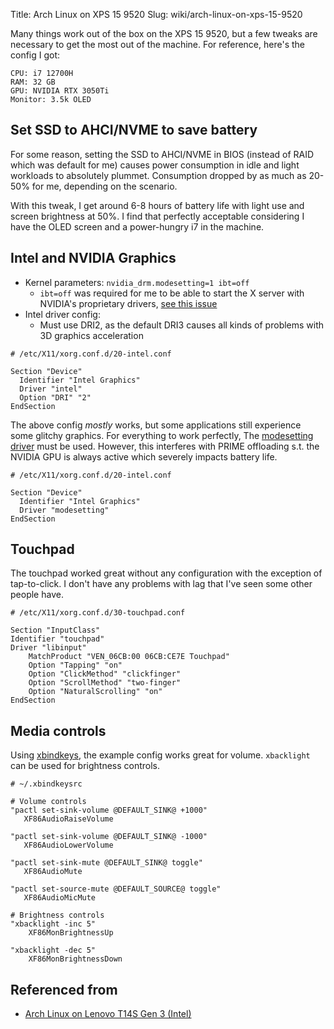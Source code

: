 Title: Arch Linux on XPS 15 9520
Slug: wiki/arch-linux-on-xps-15-9520

Many things work out of the box on the XPS 15 9520, but a few tweaks are
necessary to get the most out of the machine. For reference, here's the config I
got:

```
CPU: i7 12700H
RAM: 32 GB
GPU: NVIDIA RTX 3050Ti
Monitor: 3.5k OLED
```

## Set SSD to AHCI/NVME to save battery
For some reason, setting the SSD to AHCI/NVME in BIOS (instead of RAID which
was default for me) causes power consumption in idle and light workloads to
absolutely plummet. Consumption dropped by as much as 20-50% for me, depending
on the scenario.

With this tweak, I get around 6-8 hours of battery life with light use and
screen brightness at 50%. I find that perfectly acceptable considering I have
the OLED screen and a power-hungry i7 in the machine.

## Intel and NVIDIA Graphics

* Kernel parameters: `nvidia_drm.modesetting=1 ibt=off`
    - `ibt=off` was required for me to be able to start the X server with NVIDIA's proprietary drivers, [see this issue](https://github.com/NVIDIA/open-gpu-kernel-modules/issues/256)
* Intel driver config:
    - Must use DRI2, as the default DRI3 causes all kinds of problems with 3D graphics acceleration
```
# /etc/X11/xorg.conf.d/20-intel.conf

Section "Device"
  Identifier "Intel Graphics"
  Driver "intel"
  Option "DRI" "2"
EndSection
```

The above config _mostly_ works, but some applications still experience some
glitchy graphics. For everything to work perfectly, The
[modesetting driver](https://wiki.archlinux.org/title/Intel_graphics#Issues_with_selecting_Qt_elements_within_Plasma_Desktop_on_Alder_Lake.2FUHD_770)
must be used. However, this interferes with PRIME offloading s.t. the NVIDIA
GPU is always active which severely impacts battery life.

```
# /etc/X11/xorg.conf.d/20-intel.conf

Section "Device"
  Identifier "Intel Graphics"
  Driver "modesetting"
EndSection
```

## Touchpad
The touchpad worked great without any configuration with the exception of
tap-to-click. I don't have any problems with lag that I've seen some other
people have.

```
# /etc/X11/xorg.conf.d/30-touchpad.conf

Section "InputClass"
Identifier "touchpad"
Driver "libinput"
	MatchProduct "VEN_06CB:00 06CB:CE7E Touchpad"
	Option "Tapping" "on"
	Option "ClickMethod" "clickfinger"
	Option "ScrollMethod" "two-finger"
	Option "NaturalScrolling" "on"
EndSection
```

## Media controls
Using [xbindkeys](https://wiki.archlinux.org/title/Xbindkeys), the example
config works great for volume. `xbacklight` can be used for brightness
controls.

```
# ~/.xbindkeysrc

# Volume controls
"pactl set-sink-volume @DEFAULT_SINK@ +1000"
   XF86AudioRaiseVolume

"pactl set-sink-volume @DEFAULT_SINK@ -1000"
   XF86AudioLowerVolume

"pactl set-sink-mute @DEFAULT_SINK@ toggle"
   XF86AudioMute

"pactl set-source-mute @DEFAULT_SOURCE@ toggle"
   XF86AudioMicMute

# Brightness controls
"xbacklight -inc 5"
    XF86MonBrightnessUp

"xbacklight -dec 5"
    XF86MonBrightnessDown
```



## Referenced from

* [Arch Linux on Lenovo T14S Gen 3 (Intel)]({filename}lenovo_t14s_g3.md)
